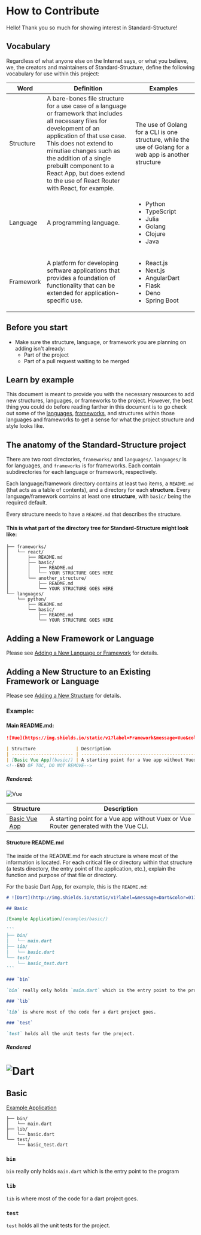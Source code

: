 # How to Contribute

Hello! Thank you so much for showing interest in Standard-Structure!

## Vocabulary

Regardless of what anyone else on the Internet says, or what you believe, we, the creators and maintainers of Standard-Structure, define the following vocabulary for use within this project:

| Word      | Definition                                                                                                                                                                                                                                                                                                                                   | Examples                                                                                                      |
| --------- | -------------------------------------------------------------------------------------------------------------------------------------------------------------------------------------------------------------------------------------------------------------------------------------------------------------------------------------------- | ------------------------------------------------------------------------------------------------------------- |
| Structure | A bare-bones file structure for a use case of a language or framework that includes all necessary files for development of an application of that use case. This does not extend to minutiae changes such as the addition of a single prebuilt component to a React App, but does extend to the use of React Router with React, for example. | The use of Golang for a CLI is one structure, while the use of Golang for a web app is another structure      |
| Language  | A programming language.                                                                                                                                                                                                                                                                                                                      | <ul><li>Python</li><li>TypeScript</li><li>Julia</li><li>Golang</li><li>Clojure</li><li>Java</li></ul>         |
| Framework | A platform for developing software applications that provides a foundation of functionality that can be extended for application-specific use.                                                                                                                                                                                               | <ul><li>React.js</li><li>Next.js</li><li>AngularDart</li><li>Flask</li><li>Deno</li><li>Spring Boot</li></ul> |

## Before you start

<ul>
  <li>Make sure the structure, language, or framework you are planning on adding isn't already:
    <ul>
      <li>Part of the project</li>
      <li>Part of a pull request waiting to be merged</li>
    </ul>
  </li>
</ul> 

## Learn by example

This document is meant to provide you with the necessary resources to add new structures, languages, or frameworks to the project. However, the best thing you could do before reading farther in this document is to go check out some of the [languages](./languages/), [frameworks](./frameworks/), and structures within those languages and frameworks to get a sense for what the project structure and style looks like.

## The anatomy of the Standard-Structure project

There are two root directories, `frameworks/` and `languages/`. `languages/` is for languages, and `frameworks` is for frameworks. Each contain subdirectories for each language or framework, respectively.

Each language/framework directory contains at least two items, a `README.md` (that acts as a table of contents), and a directory for each **structure**. Every language/framework contains at least one **structure**, with `basic/` being the required default.

Every structure needs to have a `README.md` that describes the structure.

#### This is what part of the directory tree for Standard-Structure might look like:
```
├── frameworks/
│   └── react/
│       ├── README.md
│       ├── basic/
│       │   ├── README.md
│       │   └── YOUR STRUCTURE GOES HERE
│       └── another_structure/
│           ├── README.md
│           └── YOUR STRUCTURE GOES HERE
└── languages/
    └── python/
        ├── README.md
        └── basic/
            ├── README.md
            └── YOUR STRUCTURE GOES HERE
```

## Adding a New Framework or Language

Please see [Adding a New Language or Framework](./docs/Adding%20a%20New%20Language%20or%20Framework.md) for details.

## Adding a New Structure to an Existing Framework or Language

Please see [Adding a New Structure](./docs/Adding%20a%20New%20Language%20or%20Framework.md) for details.

### Example:

#### Main README.md:
```md
![Vue](https://img.shields.io/static/v1?label=Framework&message=Vue&color=4FC08D&logo=vue.js&logoColor=white&style=for-the-badge)

| Structure               | Description                                                                            |
| ----------------------- | -------------------------------------------------------------------------------------- |
| [Basic Vue App](basic/) | A starting point for a Vue app without Vuex or Vue Router, generated with the Vue CLI. |
<!--END OF TOC, DO NOT REMOVE-->
```
##### Rendered:
![Vue](https://img.shields.io/static/v1?label=Framework&message=Vue&color=4FC08D&logo=vue.js&logoColor=white&style=for-the-badge)

| Structure                              | Description                                                                           |
| -------------------------------------- | ------------------------------------------------------------------------------------- |
| [Basic Vue App](frameworks/vue/basic/) | A starting point for a Vue app without Vuex or Vue Router generated with the Vue CLI. |
<!--END OF TOC, DO NOT REMOVE-->

#### Structure README.md

The inside of the README.md for each structure is where most of the information is located. For each critical file or directory within that structure (a tests directory, the entry point of the application, etc.), explain the function and purpose of that file or directory.

For the basic Dart App, for example, this is the `README.md`:


````md
# ![Dart](http://img.shields.io/static/v1?label=&message=Dart&color=0175c2&logo=dart&logoColor=white&style=for-the-badge)

## Basic

[Example Application](examples/basic/)

```
├── bin/
│   └── main.dart
├── lib/
│   └── basic.dart
└── test/
    └── basic_test.dart
```

### `bin`

`bin` really only holds `main.dart` which is the entry point to the program

### `lib`

`lib` is where most of the code for a dart project goes.

### `test`

`test` holds all the unit tests for the project.
````

##### Rendered

# ![Dart](http://img.shields.io/static/v1?label=&message=Dart&color=0175c2&logo=dart&logoColor=white&style=for-the-badge)

## Basic

[Example Application](examples/basic/)

```
├── bin/
│   └── main.dart
├── lib/
│   └── basic.dart
└── test/
    └── basic_test.dart
```

### `bin`

`bin` really only holds `main.dart` which is the entry point to the program

### `lib`

`lib` is where most of the code for a dart project goes.

### `test`

`test` holds all the unit tests for the project.